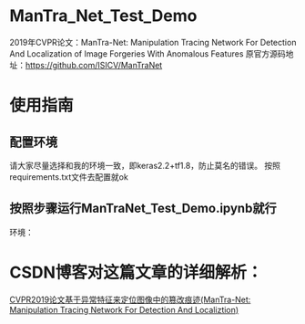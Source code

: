 # ManTra_Net_Test_Demo
2019年CVPR论文：ManTra-Net: Manipulation Tracing Network For Detection And Localization of Image Forgeries With Anomalous Features
原官方源码地址：https://github.com/ISICV/ManTraNet
# 使用指南
## 配置环境  
请大家尽量选择和我的环境一致，即keras2.2+tf1.8，防止莫名的错误。
按照requirements.txt文件去配置就ok
## 按照步骤运行ManTraNet_Test_Demo.ipynb就行
环境：
# CSDN博客对这篇文章的详细解析：
[CVPR2019论文基于异常特征来定位图像中的篡改痕迹(ManTra-Net: Manipulation Tracing Network For Detection And Localiztion)](https://blog.csdn.net/zkyzq/article/details/94020804)
